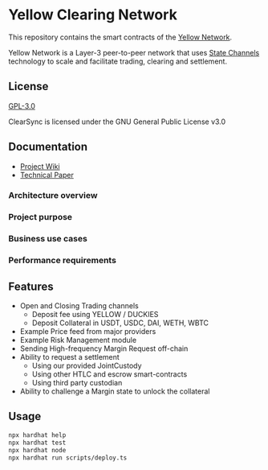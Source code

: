 
# Yellow Clearing Network

This repository contains the smart contracts of the [Yellow Network](https://www.yellow.org).

Yellow Network is a Layer-3 peer-to-peer network that uses [State Channels](https://statechannels.org/) technology to scale and facilitate trading, clearing and settlement.
## License

[GPL-3.0](https://spdx.org/licenses/GPL-3.0-or-later.html)

ClearSync is licensed under the GNU General Public License v3.0

## Documentation

 - [Project Wiki](https://docs.yellow.org)
 - [Technical Paper](docs/clearsync-paper.md)

### Architecture overview
### Project purpose
### Business use cases
### Performance requirements
## Features

- Open and Closing Trading channels
    - Deposit fee using YELLOW / DUCKIES
    - Deposit Collateral in USDT, USDC, DAI, WETH, WBTC
- Example Price feed from major providers
- Example Risk Management module
- Sending High-frequency Margin Request off-chain
- Ability to request a settlement
    - Using our provided JointCustody
    - Using other HTLC and escrow smart-contracts
    - Using third party custodian
- Ability to challenge a Margin state to unlock the collateral


## Usage

```bash
npx hardhat help
npx hardhat test
npx hardhat node
npx hardhat run scripts/deploy.ts
```

